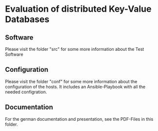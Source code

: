 # Evaluation of distributed Key-Value Databases

## Software

Please visit the folder "src" for some more information about the Test Software

## Configuration

Please visit the folder "conf" for some more information about the configuration of the hosts. It includes an Ansible-Playbook with all the needed configration.

## Documentation

For the german documentation and presentation, see the PDF-Files in this folder.
